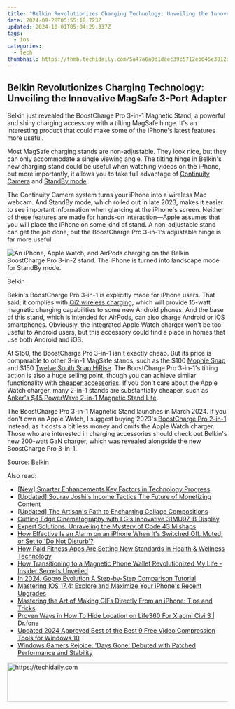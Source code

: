 ```yaml
---
title: "Belkin Revolutionizes Charging Technology: Unveiling the Innovative MagSafe 3-Port Adapter"
date: 2024-09-28T05:55:18.723Z
updated: 2024-10-01T05:04:29.337Z
tags:
  - ios
categories:
  - tech
thumbnail: https://thmb.techidaily.com/5a47a6a0d1daec39c5712eb645e3012dacc86a9be39fe69eb45844425e13837c.jpg
---
```


## Belkin Revolutionizes Charging Technology: Unveiling the Innovative MagSafe 3-Port Adapter

Belkin just revealed the BoostCharge Pro 3-in-1 Magnetic Stand, a powerful and shiny charging accessory with a tilting MagSafe hinge. It's an interesting product that could make some of the iPhone's latest features more useful.

 Most MagSafe charging stands are non-adjustable. They look nice, but they can only accommodate a single viewing angle. The tilting hinge in Belkin's new charging stand could be useful when watching videos on the iPhone, but more importantly, it allows you to take full advantage of [Continuity Camera](https://dvd-bd.techidaily.com/diy-tutorial-transform-your-mp4-videos-into-a-professional-costless-dvd-with-ease/) and [StandBy mode](https://ios-pokemon-go.techidaily.com/in-2024-here-are-different-ways-to-find-pokemon-go-trainer-codes-to-add-to-your-account-on-apple-iphone-6-plus-drfone-by-drfone-virtual-ios/).

 The Continuity Camera system turns your iPhone into a wireless Mac webcam. And StandBy mode, which rolled out in late 2023, makes it easier to see important information when glancing at the iPhone's screen. Neither of these features are made for hands-on interaction—Apple assumes that you will place the iPhone on some kind of stand. A non-adjustable stand can get the job done, but the BoostCharge Pro 3-in-1's adjustable hinge is far more useful.

![An iPhone, Apple Watch, and AirPods charging on the Belkin BoostCharge Pro 3-in-2 stand. The iPhone is turned into landscape mode for StandBy mode.](https://static1.howtogeekimages.com/wordpress/wp-content/uploads/2023/12/32.png) 

Belkin

 Bekin's BoostCharge Pro 3-in-1 is explicitly made for iPhone users. That said, it complies with [Qi2 wireless charging](https://android-pokemon-go.techidaily.com/what-is-the-best-pokemon-for-pokemon-pvp-ranking-on-nokia-c110-drfone-by-drfone-virtual-android/), which will provide 15-watt magnetic charging capabilities to some new Android phones. And the base of this stand, which is intended for AirPods, can also charge Android or iOS smartphones. Obviously, the integrated Apple Watch charger won't be too useful to Android users, but this accessory could find a place in homes that use both Android and iOS.

 At $150, the BoostCharge Pro 3-in-1 isn't exactly cheap. But its price is comparable to other 3-in-1 MagSafe stands, such as the $100 [Mophie Snap](https://instagram-clips.techidaily.com/new-keep-it-flowing-repasting-content-on-ig/) and $150 [Twelve South Snap HiRise](https://screen-video-capture.techidaily.com/new-in-2024-unending-screen-documentation-sites/). The BoostCharge Pro 3-in-1's tilting action is also a huge selling point, though you can achieve similar functionality with [cheaper accessories](https://www.amazon.com/Sonix-Magnetic-Adjustable-Pedestal-Compatible/dp/B08R56P21D/?tag=hotoge-20&ascsubtag=UUhtgUeUpU2001425&asc%5Frefurl=https%3A%2F%2Fwww.howtogeek.com%2Fbelkin-3-in-1-magsafe-charger-reveal%2F&asc%5Fcampaign=Short-Term). If you don't care about the Apple Watch charger, many 2-in-1 stands are substantially cheaper, such as [Anker's $45 PowerWave 2-in-1 Magnetic Stand Lite](https://www.amazon.com/gp/product/B094FMWPPM?tag=hotoge-20&ascsubtag=UUhtgUeUpU2001425&asc%5Frefurl=https%3A%2F%2Fwww.howtogeek.com%2Fbelkin-3-in-1-magsafe-charger-reveal%2F&asc%5Fcampaign=Short-Term).

 The BoostCharge Pro 3-in-1 Magnetic Stand launches in March 2024\. If you don't own an Apple Watch, I suggest buying 2023's [BoostCharge Pro 2-in-1](https://screen-recording.techidaily.com/new-mastering-the-art-of-using-ez-grabber-with-this-tutorial-for-2024/) instead, as it costs a bit less money and omits the Apple Watch charger. Those who are interested in charging accessories should check out Belkin's new 200-watt GaN charger, which was revealed alongside the new BoostCharge Pro 3-in-1.

 Source: [Belkin](https://www.belkin.com/pr-belkin-supercharges-into-ces-2024-with-powerful-new-product-lineup.html)

<ins class="adsbygoogle"
     style="display:block"
     data-ad-format="autorelaxed"
     data-ad-client="ca-pub-7571918770474297"
     data-ad-slot="1223367746"></ins>

<ins class="adsbygoogle"
     style="display:block"
     data-ad-client="ca-pub-7571918770474297"
     data-ad-slot="8358498916"
     data-ad-format="auto"
     data-full-width-responsive="true"></ins>

<span class="atpl-alsoreadstyle">Also read:</span>
<div><ul>
<li><a href="https://extra-guidance.techidaily.com/new-smarter-enhancements-key-factors-in-technology-progress/"><u>[New] Smarter Enhancements Key Factors in Technology Progress</u></a></li>
<li><a href="https://facebook-record-videos.techidaily.com/updated-sourav-joshis-income-tactics-the-future-of-monetizing-content/"><u>[Updated] Sourav Joshi's Income Tactics The Future of Monetizing Content</u></a></li>
<li><a href="https://fox-blue.techidaily.com/updated-the-artisans-path-to-enchanting-collage-compositions/"><u>[Updated] The Artisan's Path to Enchanting Collage Compositions</u></a></li>
<li><a href="https://extra-resources.techidaily.com/cutting-edge-cinematography-with-lgs-innovative-31mu97-b-display/"><u>Cutting Edge Cinematography with LG's Innovative 31MU97-B Display</u></a></li>
<li><a href="https://technical-tips.techidaily.com/expert-solutions-unraveling-the-mystery-of-code-43-mishaps/"><u>Expert Solutions: Unraveling the Mystery of Code 43 Mishaps</u></a></li>
<li><a href="https://os-tips.techidaily.com/how-effective-is-an-alarm-on-an-iphone-when-its-switched-off-muted-or-set-to-do-not-disturb/"><u>How Effective Is an Alarm on an iPhone When It's Switched Off, Muted, or Set to 'Do Not Disturb'?</u></a></li>
<li><a href="https://os-tips.techidaily.com/how-paid-fitness-apps-are-setting-new-standards-in-health-and-wellness-technology/"><u>How Paid Fitness Apps Are Setting New Standards in Health & Wellness Technology</u></a></li>
<li><a href="https://os-tips.techidaily.com/how-transitioning-to-a-magnetic-phone-wallet-revolutionized-my-life-insider-secrets-unveiled/"><u>How Transitioning to a Magnetic Phone Wallet Revolutionized My Life - Insider Secrets Unveiled</u></a></li>
<li><a href="https://some-knowledge.techidaily.com/in-2024-gopro-evolution-a-step-by-step-comparison-tutorial/"><u>In 2024, Gopro Evolution A Step-by-Step Comparison Tutorial</u></a></li>
<li><a href="https://os-tips.techidaily.com/mastering-ios-174-explore-and-maximize-your-iphones-recent-upgrades/"><u>Mastering IOS 17.4: Explore and Maximize Your iPhone's Recent Upgrades</u></a></li>
<li><a href="https://os-tips.techidaily.com/mastering-the-art-of-making-gifs-directly-from-an-iphone-tips-and-tricks/"><u>Mastering the Art of Making GIFs Directly From an iPhone: Tips and Tricks</u></a></li>
<li><a href="https://location-social.techidaily.com/proven-ways-in-how-to-hide-location-on-life360-for-xiaomi-civi-3-drfone-by-drfone-virtual-android/"><u>Proven Ways in How To Hide Location on Life360 For Xiaomi Civi 3 | Dr.fone</u></a></li>
<li><a href="https://smart-video-editing.techidaily.com/updated-2024-approved-best-of-the-best-9-free-video-compression-tools-for-windows-10/"><u>Updated 2024 Approved Best of the Best 9 Free Video Compression Tools for Windows 10</u></a></li>
<li><a href="https://win-able.techidaily.com/windows-gamers-rejoice-days-gone-debuted-with-patched-performance-and-stability/"><u>Windows Gamers Rejoice: 'Days Gone' Debuted with Patched Performance and Stability</u></a></li>
</ul></div>

<!-- affiliate ads begin -->
<a href="https://appsumo.8odi.net/c/5597632/2123726/7443" target="_top" id="2123726">
  <img src="//a.impactradius-go.com/display-ad/7443-2123726" border="0" alt="https://techidaily.com" width="600" height="90"/>
</a>
<img height="0" width="0" src="https://appsumo.8odi.net/i/5597632/2123726/7443" style="position:absolute;visibility:hidden;" border="0" />
<!-- affiliate ads end -->

